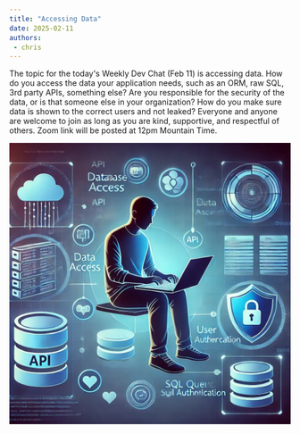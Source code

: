 ```yaml
---
title: "Accessing Data"
date: 2025-02-11
authors:
 - chris
---
```


The topic for the today's Weekly Dev Chat (Feb 11) is accessing data. How do you access the data your application needs, such as an ORM, raw SQL, 3rd party APIs, something else? Are you responsible for the security of the data, or is that someone else in your organization? How do you make sure data is shown to the correct users and not leaked?
Everyone and anyone are welcome to join as long as you are kind, supportive, and respectful of others.  Zoom link will be posted at 12pm Mountain Time.

![image](wdc_2025-02-11.webp)